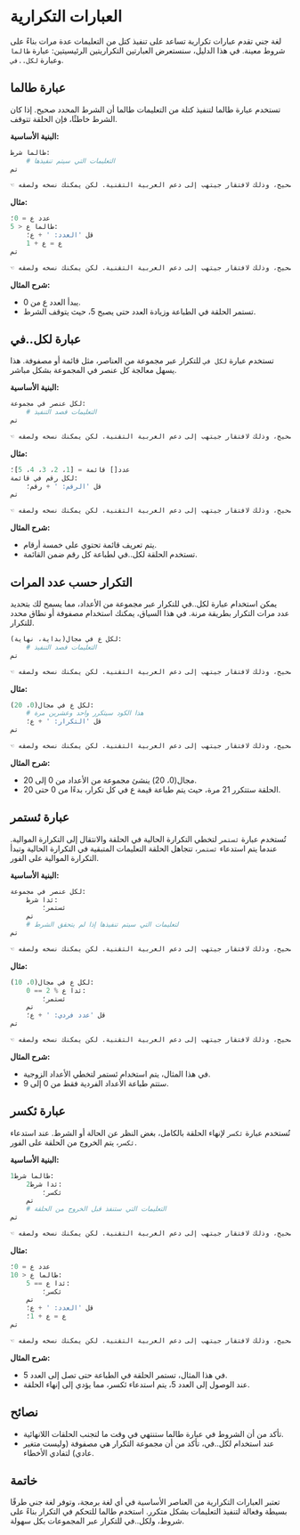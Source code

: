 # العبارات التكرارية

لغة جني تقدم عبارات تكرارية تساعد على تنفيذ كتل من التعليمات عدة مرات بناءً على شروط معينة. في هذا الدليل، سنستعرض العبارتين التكراريتين الرئيسيتين: عبارة `طالما` وعبارة `لكل..في`.

## عبارة طالما

تستخدم عبارة طالما لتنفيذ كتلة من التعليمات طالما أن الشرط المحدد صحيح. إذا كان الشرط خاطئًا، فإن الحلقة تتوقف.

**البنية الأساسية:**

```python
طالما شرط:
	# التعليمات التي سيتم تنفيذها
تم

☜ هام: الكود أعلاه لا يعرض بشكل صحيح، وذلك لافتقار جيتهب إلى دعم العربية التقنية. لكن يمكنك نسخه ولصقه.
```

**مثال:**

```python
عدد ع = 0؛
طالما ع < 5:
	قل 'العدد: ' + ع؛
	ع = ع + 1
تم

☜ هام: الكود أعلاه لا يعرض بشكل صحيح، وذلك لافتقار جيتهب إلى دعم العربية التقنية. لكن يمكنك نسخه ولصقه.
```

**شرح المثال:**

- يبدأ العدد ع من 0.
- تستمر الحلقة في الطباعة وزيادة العدد حتى يصبح 5، حيث يتوقف الشرط.

## عبارة لكل..في

تستخدم عبارة `لكل في` للتكرار عبر مجموعة من العناصر، مثل قائمة أو مصفوفة. هذا يسهل معالجة كل عنصر في المجموعة بشكل مباشر.

**البنية الأساسية:**

```python
لكل عنصر في مجموعة:
	# التعليمات قصد التنفيذ
تم

☜ هام: الكود أعلاه لا يعرض بشكل صحيح، وذلك لافتقار جيتهب إلى دعم العربية التقنية. لكن يمكنك نسخه ولصقه.
```

**مثال:**

```python
عدد[] قائمة = [1، 2، 3، 4، 5]؛
لكل رقم في قائمة:
	قل 'الرقم: ' + رقم؛
تم

☜ هام: الكود أعلاه لا يعرض بشكل صحيح، وذلك لافتقار جيتهب إلى دعم العربية التقنية. لكن يمكنك نسخه ولصقه.
```

**شرح المثال:**

- يتم تعريف قائمة تحتوي على خمسة أرقام.
- تستخدم الحلقة لكل..في لطباعة كل رقم ضمن القائمة.

## التكرار حسب عدد المرات

يمكن استخدام عبارة لكل..في للتكرار عبر مجموعة من الأعداد، مما يسمح لك بتحديد عدد مرات التكرار بطريقة مرنة. في هذا السياق، يمكنك استخدام مصفوفة أو نطاق محدد للتكرار.

```python
لكل ع في مجال(بداية، نهاية):
	# التعليمات قصد التنفيذ
تم

☜ هام: الكود أعلاه لا يعرض بشكل صحيح، وذلك لافتقار جيتهب إلى دعم العربية التقنية. لكن يمكنك نسخه ولصقه.
```

**مثال:**

```python
لكل ع في مجال(0، 20):
	# هذا الكود سيتكرر واحد وعشرين مرة
	قل 'التكرار: ' + ع؛
تم

☜ هام: الكود أعلاه لا يعرض بشكل صحيح، وذلك لافتقار جيتهب إلى دعم العربية التقنية. لكن يمكنك نسخه ولصقه.
```

**شرح المثال:**

- مجال(0، 20) ينشئ مجموعة من الأعداد من 0 إلى 20.
- الحلقة ستتكرر 21 مرة، حيث يتم طباعة قيمة ع في كل تكرار، بدءًا من 0 حتى 20.

## عبارة ئستمر

تُستخدم عبارة `ئستمر` لتخطي التكرارة الحالية في الحلقة والانتقال إلى التكرارة الموالية. عندما يتم استدعاء `ئستمر`، تتجاهل الحلقة التعليمات المتبقية في التكرارة الحالية وتبدأ التكرارة الموالية على الفور.

**البنية الأساسية:**

```python
لكل عنصر في مجموعة:
	ئدا شرط:
		ئستمر؛
	تم
	# لتعليمات التي سيتم تنفيذها إذا لم يتحقق الشرط
تم

☜ هام: الكود أعلاه لا يعرض بشكل صحيح، وذلك لافتقار جيتهب إلى دعم العربية التقنية. لكن يمكنك نسخه ولصقه.
```

**مثال:**

```python
لكل ع في مجال(0، 10):
	ئدا ع % 2 == 0:
		ئستمر؛
	تم
	قل 'عدد فردي: ' + ع؛
تم

☜ هام: الكود أعلاه لا يعرض بشكل صحيح، وذلك لافتقار جيتهب إلى دعم العربية التقنية. لكن يمكنك نسخه ولصقه.
```

**شرح المثال:**

- في هذا المثال، يتم استخدام ئستمر لتخطي الأعداد الزوجية.
- ستتم طباعة الأعداد الفردية فقط من 0 إلى 9.

## عبارة ئكسر

تُستخدم عبارة `ئكسر` لإنهاء الحلقة بالكامل، بغض النظر عن الحالة أو الشرط. عند استدعاء `ئكسر`، يتم الخروج من الحلقة على الفور.

**البنية الأساسية:**

```python
طالما شرط1:
	ئدا شرط2:
		ئكسر؛
	تم
	# التعليمات التي ستنفذ قبل الخروج من الحلقة
تم

☜ هام: الكود أعلاه لا يعرض بشكل صحيح، وذلك لافتقار جيتهب إلى دعم العربية التقنية. لكن يمكنك نسخه ولصقه.
```

**مثال:**

```python
عدد ع = 0؛
طالما ع < 10:
	ئدا ع == 5:
		ئكسر؛
	تم
	قل 'العدد: ' + ع؛
	ع = ع + 1؛
تم

☜ هام: الكود أعلاه لا يعرض بشكل صحيح، وذلك لافتقار جيتهب إلى دعم العربية التقنية. لكن يمكنك نسخه ولصقه.
```

**شرح المثال:**

- في هذا المثال، تستمر الحلقة في الطباعة حتى تصل إلى العدد 5.
- عند الوصول إلى العدد 5، يتم استدعاء ئكسر، مما يؤدي إلى إنهاء الحلقة.

## نصائح

- تأكد من أن الشروط في عبارة طالما ستنتهي في وقت ما لتجنب الحلقات اللانهائية.
- عند استخدام لكل..في، تأكد من أن مجموعة التكرار هي مصفوفة (وليست متغير عادي) لتفادي الأخطاء.

## خاتمة

تعتبر العبارات التكرارية من العناصر الأساسية في أي لغة برمجة، وتوفر لغة جني طرقًا بسيطة وفعالة لتنفيذ التعليمات بشكل متكرر. استخدم طالما للتحكم في التكرار بناءً على شروط، ولكل..في للتكرار عبر المجموعات بكل سهولة.